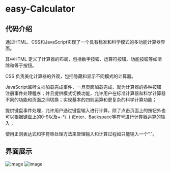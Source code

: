 # easy-Calculator
## 代码介绍
通过HTML、CSS和JavaScript实现了一个具有标准和科学模式的多功能计算器界面。

其中HTML 定义了计算器的布局，包括数字按钮、运算符按钮、功能按钮等如清除和等于按钮。

CSS 负责美化计算器的外观，包括隐藏和显示不同模式的计算器。

JavaScript监听文档加载完成事件，一旦页面加载完成，就为计算器的各种按钮注册事件处理程序；并且提供模式切换功能，允许用户在标准计算器和科学计算器不同的功能和页面之间切换；实现基本的四则运算和更复杂的科学计算功能；

提供键盘事件处理，允许用户通过键盘输入进行计算，除了点击页面上的按钮外也可以根据键盘上的0-9以及+-*/. ( )Enter、Backspace等符号进行计算器运算的输入；

使用正则表达式和字符串处理方法来管理输入和计算过程如只能输入一个“.”。

## 界面展示

![image](https://github.com/user-attachments/assets/301205fa-851c-440d-8033-0d8c1f15744e)
![image](https://github.com/user-attachments/assets/01ce43e6-da67-4546-b952-38e872901780)
